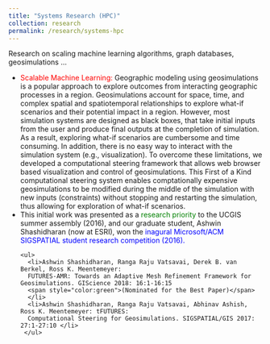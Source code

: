 ```yaml
---
title: "Systems Research (HPC)"
collection: research
permalink: /research/systems-hpc
---
```


Research on scaling machine learning algorithms, graph databases, geosimulations ...

<ul>
  <li><span style="color:red">Scalable Machine Learning:</span> Geographic modeling using geosimulations is a 
    popular approach to explore outcomes from interacting geographic processes in a region. Geosimulations account for 
    space, time, and complex spatial and spatiotemporal relationships to explore what-if scenarios and their potential 
    impact in a region. However, most simulation systems are designed as black boxes, that take initial inputs from the 
    user and produce final outputs at the completion of simulation. As a result, exploring what-if scenarios are cumbersome 
    and time consuming. In addition, there is no easy way to interact with the simulation system (e.g., visualization). 
    To overcome these limitations, we developed a computational steering framework that allows web browser based visualization 
    and control of geosimulations. This First of a Kind computational steering system enables comptationally expensive geosimulations
    to be modified during the middle of the simulation with new inputs (constraints) without stopping and restarting the simulation,
    thus allowing for exploration of what-if scenarios. 
  </li>
  <li>This initial work was presented as a <span style="color:green">research priority</span> to the 
    UCGIS summer assembly (2016), and our graduate student, Ashwin Shashidharan (now at ESRI), won the 
    <span style="color:blue">inagural Microsoft/ACM SIGSPATIAL student research competition (2016).</span>
    
    <ul>
      <li>Ashwin Shashidharan, Ranga Raju Vatsavai, Derek B. van Berkel, Ross K. Meentemeyer: 
      FUTURES-AMR: Towards an Adaptive Mesh Refinement Framework for Geosimulations. GIScience 2018: 16:1-16:15 
      <span style="color:green">(Nominated for the Best Paper)</span>
      </li>
      <li>Ashwin Shashidharan, Ranga Raju Vatsavai, Abhinav Ashish, Ross K. Meentemeyer: tFUTURES: 
      Computational Steering for Geosimulations. SIGSPATIAL/GIS 2017: 27:1-27:10 </li>
     </ul>
  </li>
</ul>
